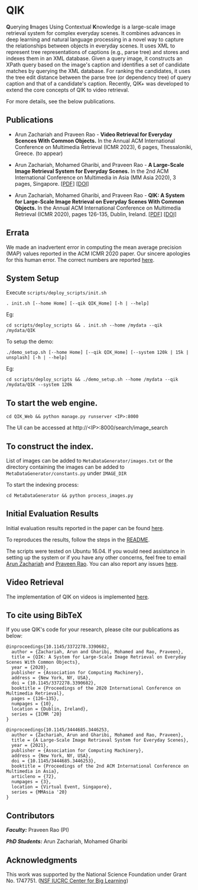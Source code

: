 # QIK
**Q**uerying **I**mages Using Contextual **K**nowledge is a large-scale image retrieval system for complex everyday scenes. It combines advances in deep learning and natural language processing in a novel way to capture the relationships between objects in everyday scenes. It uses XML to represent tree representations of captions (e.g., parse tree) and stores and indexes them in an XML database. Given a query image, it constructs an XPath query based on the image's caption and identifies a set of candidate matches by querying the XML database. For ranking the candidates, it uses the tree edit distance between the parse tree (or dependency tree) of query caption and that of a candidate's caption. Recently, QIK+ was developed to extend the core concepts of QIK to video retrieval.

For more details, see the below publications.

## Publications
* Arun Zachariah and Praveen Rao - **Video Retrieval for Everyday Scences With Common Objects.** In the Annual ACM International Conference on Multimedia Retrieval (ICMR 2023), 6 pages, Thessaloniki, Greece. (to appear)

* Arun Zachariah, Mohamed Gharibi, and Praveen Rao - **A Large-Scale Image Retrieval System for Everyday Scenes.** In the 2nd ACM International Conference on  Multimedia in Asia (MM Asia 2020), 3 pages, Singapore. [[PDF]](https://drive.google.com/file/d/1SC9g9P0dd6SKN4woumy_EYY4KAR5Ak7S/view) [[DOI]](https://doi.org/10.1145/3444685.3446253)

* Arun Zachariah, Mohamed Gharibi, and Praveen Rao - **QIK: A System for Large-Scale Image Retrieval on Everyday Scenes With Common Objects.** In the Annual ACM International Conference on Multimedia Retrieval (ICMR 2020), pages 126-135, Dublin, Ireland. [[PDF]](https://drive.google.com/file/d/1hcqZRtRFHK2eC39D8p2j-pCbl2CgVsvl/view) [[DOI]](https://doi.org/10.1145/3372278.3390682)



## Errata
We made an inadvertent error in computing the mean average precision (MAP) values reported in the ACM ICMR 2020 paper. Our sincere apologies for this human error. The correct numbers are reported [here](https://github.com/MU-Data-Science/QIK/tree/master/QIK_Evaluation#results).

## System Setup

Execute `scripts/deploy_scripts/init.sh`

```
. init.sh [--home Home] [--qik QIK_Home] [-h | --help]
```
Eg:
```
cd scripts/deploy_scripts && . init.sh --home /mydata --qik /mydata/QIK
```

To setup the demo:

```
./demo_setup.sh [--home Home] [--qik QIK_Home] [--system 120k | 15k | unsplash] [-h | --help]
```
Eg:
```
cd scripts/deploy_scripts && ./demo_setup.sh --home /mydata --qik /mydata/QIK --system 120k
```

## To start the web engine.
```
cd QIK_Web && python manage.py runserver <IP>:8000
```

The UI can be accessed at http://\<IP\>:8000/search/image_search

## To construct the index.
List of images can be added to `MetaDataGenerator/images.txt` or the directory containing the images can be added to `MetaDataGenerator/constants.py` under `IMAGE_DIR`

To start the indexing process:
```
cd MetaDataGenerator && python process_images.py
```

## Initial Evaluation Results
Initial evaluation results reported in the paper can be found [here](Documents/QIK_ICMR_Eval_Final.xlsx).

To reproduces the results, follow the steps in the [README](QIK_Evaluation/README.md).

The scripts were tested on Ubuntu 16.04. If you would need assistance in setting up the system or if you have any other concerns, feel free to email [Arun Zachariah](mailto:azachariah@mail.missouri.edu) and [Praveen Rao](mailto:praveen.rao@missouri.edu). You can also report any issues [here](https://github.com/MU-Data-Science/QIK/issues).

## Video Retrieval
The implementation of QIK on videos is implemented [here](https://github.com/MU-Data-Science/QIK/tree/master/QIK-Videos).

## To cite using BibTeX
If you use QIK's code for your research, please cite our publications as below:
```
@inproceedings{10.1145/3372278.3390682,
  author = {Zachariah, Arun and Gharibi, Mohamed and Rao, Praveen},
  title = {QIK: A System for Large-Scale Image Retrieval on Everyday Scenes With Common Objects},
  year = {2020},
  publisher = {Association for Computing Machinery},
  address = {New York, NY, USA},
  doi = {10.1145/3372278.3390682},
  booktitle = {Proceedings of the 2020 International Conference on Multimedia Retrieval},
  pages = {126–135},
  numpages = {10},
  location = {Dublin, Ireland},
  series = {ICMR ’20}
}
```
```
@inproceedings{10.1145/3444685.3446253,
  author = {Zachariah, Arun and Gharibi, Mohamed and Rao, Praveen},
  title = {A Large-Scale Image Retrieval System for Everyday Scenes},
  year = {2021},
  publisher = {Association for Computing Machinery},
  address = {New York, NY, USA},
  doi = {10.1145/3444685.3446253},
  booktitle = {Proceedings of the 2nd ACM International Conference on Multimedia in Asia},
  articleno = {72},
  numpages = {3},
  location = {Virtual Event, Singapore},
  series = {MMAsia '20}
}
```

## Contributors

***Faculty:*** Praveen Rao (PI)

***PhD Students:*** Arun Zachariah, Mohamed Gharibi

## Acknowledgments
This work was supported by the National Science Foundation under Grant No. 1747751. ([NSF IUCRC Center for Big Learning](http://nsfcbl.org))
